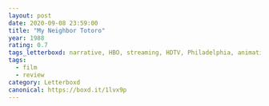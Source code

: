 ```yaml
---
layout: post 
date: 2020-09-08 23:59:00
title: "My Neighbor Totoro"
year: 1988
rating: 0.7
tags_letterboxd: narrative, HBO, streaming, HDTV, Philadelphia, animation
tags:
  - film
  - review
category: Letterboxd
canonical: https://boxd.it/1lvx9p
---
```

